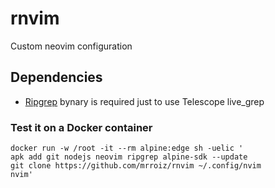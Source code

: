 # rnvim
Custom neovim configuration

## Dependencies
- [Ripgrep](https://github.com/BurntSushi/ripgrep) bynary is required just to use Telescope live_grep

### Test it on a Docker container

```console
docker run -w /root -it --rm alpine:edge sh -uelic '
apk add git nodejs neovim ripgrep alpine-sdk --update
git clone https://github.com/mrroiz/rnvim ~/.config/nvim
nvim'
```
